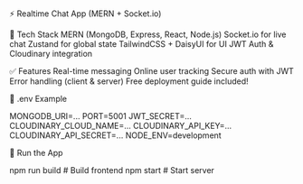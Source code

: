 ⚡ Realtime Chat App (MERN + Socket.io)

🔧 Tech Stack
MERN (MongoDB, Express, React, Node.js)
Socket.io for live chat
Zustand for global state
TailwindCSS + DaisyUI for UI
JWT Auth & Cloudinary integration

✅ Features
Real-time messaging
Online user tracking
Secure auth with JWT
Error handling (client & server)
Free deployment guide included!

📁 .env Example

MONGODB_URI=...
PORT=5001
JWT_SECRET=...
CLOUDINARY_CLOUD_NAME=...
CLOUDINARY_API_KEY=...
CLOUDINARY_API_SECRET=...
NODE_ENV=development


🚀 Run the App

npm run build    # Build frontend
npm start        # Start server
